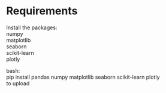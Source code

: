 # Requirements

Install the packages:<br>
numpy <br>
matplotlib <br>
seaborn <br>
scikit-learn <br>
plotly<br>

bash:<br>
pip install pandas numpy matplotlib seaborn scikit-learn plotly
<br>
to upload
